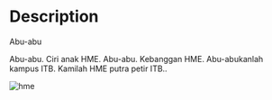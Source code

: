 # Description

Abu-abu

Abu-abu. Ciri anak HME.
Abu-abu. Kebanggan HME.
Abu-abukanlah kampus ITB.
Kamilah HME putra petir ITB..

![hme](https://hme.itb.ac.id/wp-content/uploads/2021/02/Websa.jpg)